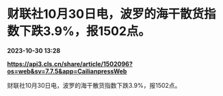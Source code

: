 # 财联社10月30日电，波罗的海干散货指数下跌3.9%，报1502点。

**2023-10-30 13:28**

**https://api3.cls.cn/share/article/1502096?os=web&sv=7.7.5&app=CailianpressWeb**

财联社10月30日电，波罗的海干散货指数下跌3.9%，报1502点。